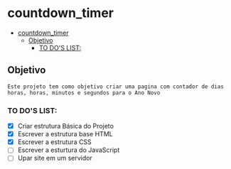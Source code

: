 # countdown_timer

- [countdown_timer](#countdown_timer)
  - [Objetivo](#objetivo)
    - [TO DO'S LIST:](#to-dos-list)

## Objetivo

    Este projeto tem como objetivo criar uma pagina com contador de dias horas, horas, minutos e segundos para o Ano Novo

### TO DO'S LIST:

- [x] Criar estrutura Básica do Projeto
- [x] Escrever a estrutura base HTML
- [x] Escrever a estrutura CSS
- [ ] Escrever a esturtura do JavaScript
- [ ] Upar site em um servidor
